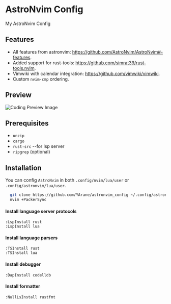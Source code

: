 # AstroNvim Config
My AstroNvim Config

## Features
* All features from astronvim: https://github.com/AstroNvim/AstroNvim#-features.
* Added support for rust-tools: https://github.com/simrat39/rust-tools.nvim.
* Vimwiki with calendar integration: https://github.com/vimwiki/vimwiki.
* Custom `nvim-cmp` ordering.

## Preview
![Coding Preview Image](https://user-images.githubusercontent.com/6415531/221275972-e139acb6-770f-4d8f-80f4-ca94f24b5aa1.png)

## Prerequisites
* `unzip`
* `cargo`
* `rust-src` --for lsp server
* `ripgrep` (optional)

## Installation

You can config `AstroNvim` in both `.config/nvim/lua/user` or `.config/astronvim/lua/user`.

```bash
  git clone https://github.com/YArane/astronvim_config ~/.config/astronvim/lua/user
  nvim +PackerSync
```
#### Install language server protocols
```vim
:LspInstall rust
:LspInstall lua
```
#### Install language parsers
```vim
:TSInstall rust
:TSInstall lua
```
#### Install debugger
```vim
:DapInstall codelldb
```
#### Install formatter
```vim
:NullLsInstall rustfmt
```
